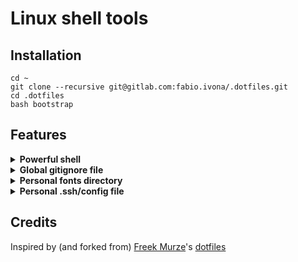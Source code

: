 # Linux shell tools

## Installation

```shell
cd ~
git clone --recursive git@gitlab.com:fabio.ivona/.dotfiles.git 
cd .dotfiles
bash bootstrap
```

## Features

<details>
   <summary><strong>Powerful shell</strong></summary>
   
   - zsh shell with custom configurations
   - oh-my-zsh ([documentation](https://ohmyz.sh))
   - zsh autosuggestions ([documentation](https://github.com/zsh-users/zsh-autosuggestions))
   - powerlevel10k theme [inserire link]
</details>

<details>
   <summary><strong>Global gitignore file</strong></summary>
   
   the installation script will create (and set as excludefile in git globals) a *.global-gitignore* file in your home directory which will add global gitignore rules:
   
   - .idea
   - node_modules
   - npm-debug.log
   - yarn-error.log
   - vendor
   - .env
   - wp-config.php

</details>

<details>
   <summary><strong>Personal fonts directory</strong></summary>
   
   a *.fonts* folder will be added to the home directory, containin some useful font
   
   - MeslogLGS (useful for a nice display of powerlevel10k zsh theme)

</details>

<details>
   <summary><strong>Personal .ssh/config file</strong></summary>
   
   a new ssh config file will be created, containing (and keeping track) of my personal ssh configurations

</details>


## Credits

Inspired by (and forked from) [Freek Murze](https://freek.dev)'s [dotfiles](https://github.com/freekmurze/dotfiles)
